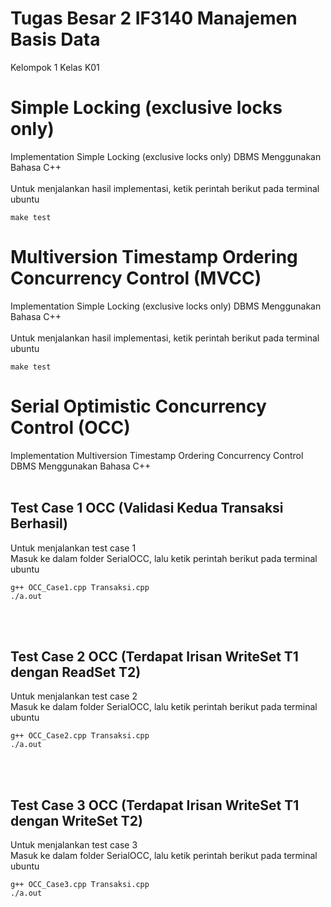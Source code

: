 # Tugas Besar 2 IF3140 Manajemen Basis Data
Kelompok 1 Kelas K01

# Simple Locking (exclusive locks only)
Implementation Simple Locking (exclusive locks only) DBMS Menggunakan Bahasa C++
<br><br>
Untuk menjalankan hasil implementasi, ketik perintah berikut pada terminal ubuntu
```
make test
```

# Multiversion Timestamp Ordering Concurrency Control (MVCC)
Implementation Simple Locking (exclusive locks only) DBMS Menggunakan Bahasa C++
<br><br>
Untuk menjalankan hasil implementasi, ketik perintah berikut pada terminal ubuntu
```
make test
```

# Serial Optimistic Concurrency Control (OCC)
Implementation Multiversion Timestamp Ordering Concurrency Control DBMS Menggunakan Bahasa C++
<br><br>
## Test Case 1 OCC (Validasi Kedua Transaksi Berhasil)
Untuk menjalankan test case 1<br>
Masuk ke dalam folder SerialOCC, lalu ketik perintah berikut pada terminal ubuntu
```
g++ OCC_Case1.cpp Transaksi.cpp
./a.out
```
<br><br>

## Test Case 2 OCC (Terdapat Irisan WriteSet T1 dengan ReadSet T2)
Untuk menjalankan test case 2 <br>
Masuk ke dalam folder SerialOCC, lalu ketik perintah berikut pada terminal ubuntu
```
g++ OCC_Case2.cpp Transaksi.cpp
./a.out
```
<br><br>

## Test Case 3 OCC (Terdapat Irisan WriteSet T1 dengan WriteSet T2)
Untuk menjalankan test case 3 <br>
Masuk ke dalam folder SerialOCC, lalu ketik perintah berikut pada terminal ubuntu
```
g++ OCC_Case3.cpp Transaksi.cpp
./a.out
```